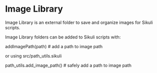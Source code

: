 Image Library
=============

Image Library is an external folder to save and organize images for Sikuli scripts.

Image Library folders can be added to Sikuli scripts with:

  addImagePath(path) # add a path to image path

or using src/path_utils.sikuli

  path_utils.add_image_path() # safely add a path to image path

